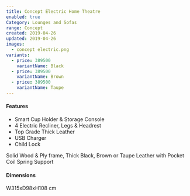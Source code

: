 ```yaml
---
title: Concept Electric Home Theatre
enabled: true
Category: Lounges and Sofas
range: Concept
created: 2019-04-26
updated: 2019-04-26
images:
  - concept electric.png
variants:
  - price: 389500
    variantName: Black
  - price: 389500
    variantName: Brown
  - price: 389500
    variantName: Taupe
---
```


#### Features

* Smart Cup Holder & Storage Console
* 4 Electric Recliner, Legs & Headrest
* Top Grade Thick Leather
* USB Charger
* Child Lock

Solid Wood & Ply frame, Thick Black, Brown or Taupe Leather with Pocket Coil Spring Support

#### Dimensions

W315xD98xH108 cm
